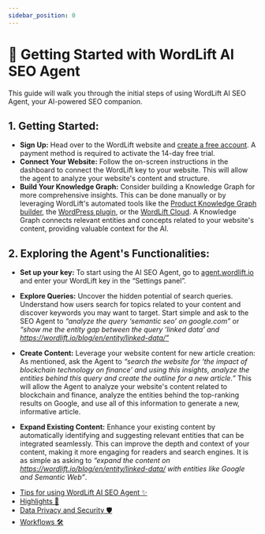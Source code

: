```yaml
---
sidebar_position: 0
---
```


🚀 Getting Started with WordLift AI SEO Agent
====================================

This guide will walk you through the initial steps of using WordLift AI SEO Agent, your AI-powered SEO companion.

## 1. Getting Started:

- **Sign Up:** Head over to the WordLift website and [create a free account](https://wordlift.io/pricing/). A payment method is required to activate the 14-day free trial.
- **Connect Your Website:** Follow the on-screen instructions in the dashboard to connect the WordLift key to your website. This will allow the agent to analyze your website's content and structure.
- **Build Your Knowledge Graph:** Consider building a Knowledge Graph for more comprehensive insights. This can be done manually or by leveraging WordLift's automated tools like the [Product Knowledge Graph builder](https://docs.wordlift.io/product-knowledge-graph-builder/introduction/), the [WordPress plugin](https://docs.wordlift.io/wordpress-plugin/), or the [WordLift Cloud](https://docs.wordlift.io/cloud/). A Knowledge Graph connects relevant entities and concepts related to your website's content, providing valuable context for the AI.

## 2. Exploring the Agent's Functionalities:

- **Set up your key:** To start using the AI SEO Agent, go to [agent.wordlift.io](http://agent.wordlift.io) and enter your WordLift key in the “Settings panel”.

- **Explore Queries:** Uncover the hidden potential of search queries. Understand how users search for topics related to your content and discover keywords you may want to target. Start simple and ask to the SEO Agent to <i>“analyze the query ‘semantic seo’ on google.com”</i> or <i>“show me the entity gap between the query ‘linked data’ and https://wordlift.io/blog/en/entity/linked-data/”</i>
- **Create Content:** Leverage your website content for new article creation: As mentioned, ask the Agent to <i>“search the website for ‘the impact of blockchain technology on finance’ and using this insights, analyze the entities behind this query and create the outline for a new article.”</i> This will allow the Agent to analyze your website's content related to blockchain and finance, analyze the entities behind the top-ranking results on Google, and use all of this information to generate a new, informative article.
- **Expand Existing Content:** Enhance your existing content by automatically identifying and suggesting relevant entities that can be integrated seamlessly. This can improve the depth and context of your content, making it more engaging for readers and search engines. It is as simple as asking to <i>“expand the content on https://wordlift.io/blog/en/entity/linked-data/ with entities like Google and Semantic Web”</i>.

* [Tips for using WordLift AI SEO Agent ✨](tips.md)
* [Highlights 💫 ](highlights.md)
* [Data Privacy and Security 🛡️ ]([data-privacy-and-security.md)
* [Workflows 🛠️](workflows.md)
